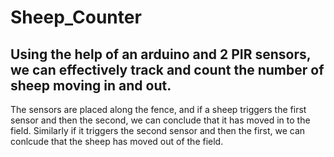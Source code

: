 # Sheep_Counter
## Using the help of an arduino and 2 PIR sensors, we can effectively track and count the number of sheep moving in and out.
The sensors are placed along the fence, and if a sheep triggers the first sensor and then the second, we can conclude that it has moved in to the field.
Similarly if it triggers the second sensor and then the first, we can conlcude that the sheep has moved out of the field.
